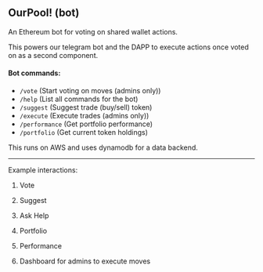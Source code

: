 ## OurPool! (bot)

An Ethereum bot for voting on shared wallet actions.

This powers our telegram bot and the DAPP to execute actions once voted on as a second component.

#### Bot commands: 
* `/vote` (Start voting on moves (admins only)) 
* `/help` (List all commands for the bot) 
* `/suggest` (Suggest trade (buy/sell) token) 
* `/execute` (Execute trades (admins only)) 
* `/performance` (Get portfolio performance) 
* `/portfolio` (Get current token holdings)

This runs on AWS and uses dynamodb for a data backend.

--- 

Example interactions:

1. Vote

2. Suggest

3. Ask Help

4. Portfolio

5. Performance

6. Dashboard for admins to execute moves